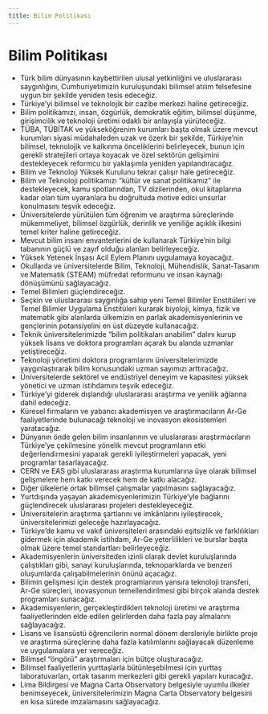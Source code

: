 ```yaml
---
title: Bilim Politikası
---
```


Bilim Politikası
===


* Türk bilim dünyasının kaybettirilen ulusal yetkinliğini ve uluslararası saygınlığını, Cumhuriyetimizin kuruluşundaki bilimsel atılım felsefesine uygun bir şekilde yeniden tesis edeceğiz.
* Türkiye’yi bilimsel ve teknolojik bir cazibe merkezi haline getireceğiz.
* Bilim politikamızı, insan, özgürlük, demokratik eğitim, bilimsel düşünme, girişimcilik ve teknoloji üretimi odaklı bir anlayışla yürüteceğiz.
* TÜBA, TÜBİTAK ve yükseköğrenim kurumları başta olmak üzere mevcut kurumları siyasi müdahaleden uzak ve özerk bir şekilde, Türkiye’nin bilimsel, teknolojik ve kalkınma önceliklerini belirleyecek, bunun için gerekli stratejileri ortaya koyacak ve özel sektörün gelişimini destekleyecek reformcu bir yaklaşımla yeniden yapılandıracağız.
* Bilim ve Teknoloji Yüksek Kurulunu tekrar çalışır hale getireceğiz.
* Bilim ve Teknoloji politikamızı “kültür ve sanat politikamız” ile destekleyecek, kamu spotlarından, TV dizilerinden, okul kitaplarına kadar olan tüm uyaranlara bu doğrultuda motive edici unsurlar konulmasını teşvik edeceğiz.
* Üniversitelerde yürütülen tüm öğrenim ve araştırma süreçlerinde mükemmeliyet, bilimsel özgürlük, derinlik ve yeniliğe açıklık ilkesini temel kriter haline getireceğiz.
* Mevcut bilim insanı envanterlerini de kullanarak Türkiye’nin bilgi tabanının güçlü ve zayıf olduğu alanları belirleyeceğiz.
* Yüksek Yetenek İnşası Acil Eylem Planını uygulamaya koyacağız.
* Okullarda ve üniversitelerde Bilim, Teknoloji, Mühendislik, Sanat-Tasarım ve Matematik (STEAM) müfredat reformunu ve insan kaynağı dönüşümünü sağlayacağız.
* Temel Bilimleri güçlendireceğiz.
* Seçkin ve uluslararası saygınlığa sahip yeni Temel Bilimler Enstitüleri ve Temel Bilimler Uygulama Enstitüleri kurarak biyoloji, kimya, fizik ve matematik gibi alanlarda ülkemizin en parlak akademisyenlerinin ve gençlerinin potansiyelini en üst düzeyde kullanacağız.
* Teknik üniversitelerimizde “bilim politikaları anabilim” dalını kurup yüksek lisans ve doktora programları açarak bu alanda uzmanlar yetiştireceğiz.
* Teknoloji yönetimi doktora programlarını üniversitelerimizde yaygınlaştırarak bilim konusundaki uzman sayımızı arttıracağız.
* Üniversitelerde sektörel ve endüstriyel deneyim ve kapasitesi yüksek yönetici ve uzman istihdamını teşvik edeceğiz.
* Türkiye’yi giderek dışlandığı uluslararası araştırma ve yenilik ağlarına dahil edeceğiz.
* Küresel firmaların ve yabancı akademisyen ve araştırmacıların Ar-Ge faaliyetlerinde bulunacağı teknoloji ve inovasyon ekosistemleri yaratacağız.
* Dünyanın önde gelen bilim insanlarının ve uluslararası araştırmacıların Türkiye’ye çekilmesine yönelik mevcut programların etki değerlendirmesini yaparak gerekli iyileştirmeleri yapacak, yeni programlar tasarlayacağız.
* CERN ve EAS gibi uluslararası araştırma kurumlarına üye olarak bilimsel gelişmelere hem katkı verecek hem de katkı alacağız.
* Diğer ülkelerle ortak bilimsel çalışmalar yapılmasını sağlayacağız.
* Yurtdışında yaşayan akademisyenlerimizin Türkiye’yle bağlarını güçlendirecek uluslararası projeleri destekleyeceğiz.
* Üniversitelerin araştırma şartlarını ve imkânlarını iyileştirecek, üniversitelerimizi geleceğe hazırlayacağız.
* Türkiye’de kamu ve vakıf üniversiteleri arasındaki eşitsizlik ve farklılıkları gidermek için akademik istihdam, Ar-Ge yeterlilikleri ve burslar başta olmak üzere temel standartları belirleyeceğiz.
* Akademisyenlerin üniversiteden izinli olarak devlet kuruluşlarında çalıştıkları gibi, sanayi kuruluşlarında, teknoparklarda ve benzeri oluşumlarda çalışabilmelerinin önünü açacağız.
* Bilimin gelişmesi için destek programlarının yansıra teknoloji transferi, Ar-Ge süreçleri, inovasyonun temellendirilmesi gibi birçok alanda destek programları sunacağız.
* Akademisyenlerin, gerçekleştirdikleri teknoloji üretimi ve araştırma faaliyetlerinden elde edilen gelirlerden daha fazla pay almalarını sağlayacağız.
* Lisans ve lisansüstü öğrencilerin normal dönem dersleriyle birlikte proje ve araştırma süreçlerine daha fazla katılımlarını sağlayacak düzenleme ve uygulamalara yer vereceğiz.
* Bilimsel “öngörü” araştırmaları için bütçe oluşturacağız.
* Bilimsel faaliyetlerin yurttaşlarla bütünleşebilmesi için yurttaş laboratuvarları, ortak tasarım merkezleri gibi gerekli yapıları kuracağız.
* Lima Bildirgesi ve Magna Carta Observatory belgesiyle uyumlu ilkeler benimseyecek, üniversitelerimizin Magna Carta Observatory belgesini en kısa sürede imzalamasını sağlayacağız.